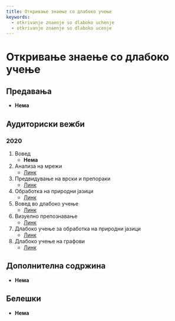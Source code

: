 ```yaml
---
title: Откривање знаење со длабоко учење
keywords:
  - otkrivanje znaenje so dlaboko uchenje
  - otkrivanje znaenje so dlaboko ucenje
---
```


# Откривање знаење со длабоко учење

## Предавања

- **Нема**

## Аудиториски вежби

### 2020

1. Вовед
   - **Нема**
2. Анализа на мрежи
   - [Линк](https://youtu.be/2b-HyBfrkh4)
3. Предвидување на врски и препораки
   - [Линк](https://youtu.be/eKq4rtKEwDI)
4. Обработка на природни јазици
   - [Линк](https://youtu.be/aaRHC7p9ZQI)
5. Вовед во длабоко учење
   - [Линк](https://youtu.be/Fj9n4HJ_M2A)
6. Визуелно препознавање
   - [Линк](https://youtu.be/mzGcXik_sho)
7. Длабоко учење за обработка на природни јазици
   - [Линк](https://www.youtube.com/watch?v=hGzUgAi3bOU)
8. Длабоко учење на графови
   - [Линк](https://youtu.be/trAq5-zDtBo)

## Дополнителна содржина

- **Нема**

## Белешки

- **Нема**
